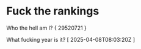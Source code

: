 # Fuck the rankings

Who the hell am I?
{ 29520721 }

What fucking year is it?
[ 2025-04-08T08:03:20Z ]
